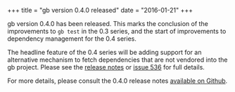 +++
title = "gb version 0.4.0 released"
date = "2016-01-21"
+++

gb version 0.4.0 has been released. This marks the conclusion of the improvements to `gb test` in the 0.3 series, and the start of improvements to dependency management for the 0.4 series.

The headline feature of the 0.4 series will be adding support for an alternative mechanism to fetch dependencies that are not vendored into the gb project. Please see the [release notes](https://github.com/constabulary/gb/releases/tag/v0.4.0) or [issue 536](https://github.com/constabulary/gb/issues/536) for full details.

For more details, please consult the 0.4.0 release notes [available on Github](https://github.com/constabulary/gb/releases/tag/v0.4.0).
